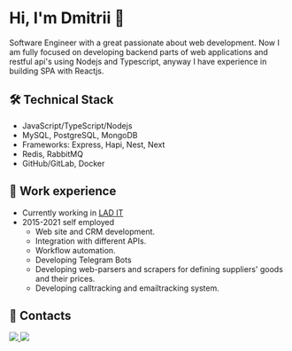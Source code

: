 # Hi, I'm Dmitrii 👋
Software Engineer with a great passionate about web development. Now I am fully focused on developing backend parts of web applications and restful api's using Nodejs and Typescript, anyway I have experience in building SPA with Reactjs.

## 🛠 Technical Stack
*   JavaScript/TypeScript/Nodejs
*   MySQL, PostgreSQL, MongoDB
*   Frameworks: Express, Hapi, Nest, Next
*   Redis, RabbitMQ
*   GitHub/GitLab, Docker

## 🥅 Work experience
* Currently working in [LAD IT](https://www.linkedin.com/company/it-company-lad/)
* 2015-2021 self employed
  * Web site and CRM development.
  * Integration with different APIs.
  * Workflow automation.
  * Developing Telegram Bots
  * Developing web-parsers and scrapers for defining suppliers' goods and their prices.
  * Developing calltracking and emailtracking system.

## 📱 Contacts
<a href="https://t.me/dimal_xeev" target="_blank">
  <img src="https://img.shields.io/badge/Telegram-2CA5E0?style=for-the-badge&logo=telegram&logoColor=white"/>
</a>
<a href="https://www.linkedin.com/in/dmitri-alekseev-3284711a9/" target="_blank">
    <img src="https://img.shields.io/badge/LinkedIn-0077B5?style=for-the-badge&logo=linkedin&logoColor=white"/>
  </a>
